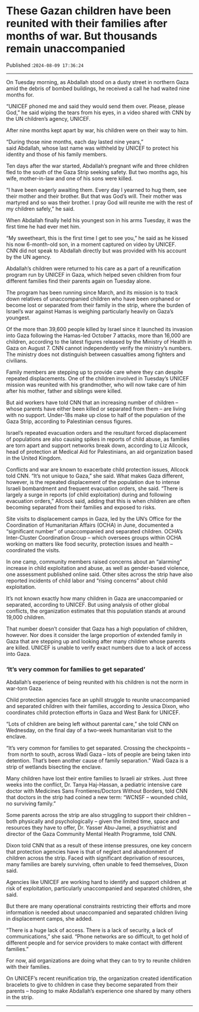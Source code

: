 # These Gazan children have been reunited with their families after months of war. But thousands remain unaccompanied

Published :`2024-08-09 17:36:24`

---

On Tuesday morning, as Abdallah stood on a dusty street in northern Gaza amid the debris of bombed buildings, he received a call he had waited nine months for.

“UNICEF phoned me and said they would send them over. Please, please God,” he said wiping the tears from his eyes, in a video shared with CNN by the UN children’s agency, UNICEF.

After nine months kept apart by war, his children were on their way to him.

“During those nine months, each day lasted nine years,” said Abdallah, whose last name was withheld by UNICEF to protect his identity and those of his family members.

Ten days after the war started, Abdallah’s pregnant wife and three children fled to the south of the Gaza Strip seeking safety. But two months ago, his wife, mother-in-law and one of his sons were killed.

“I have been eagerly awaiting them. Every day I yearned to hug them, see their mother and their brother. But that was God’s will. Their mother was martyred and so was their brother. I pray God will reunite me with the rest of my children safely,” he said.

When Abdallah finally held his youngest son in his arms Tuesday, it was the first time he had ever met him.

“My sweetheart, this is the first time I get to see you,” he said as he kissed his now 6-month-old son, in a moment captured on video by UNICEF. CNN did not speak to Abdallah directly but was provided with his account by the UN agency.

Abdallah’s children were returned to his care as a part of a reunification program run by UNICEF in Gaza, which helped seven children from four different families find their parents again on Tuesday alone.

The program has been running since March, and its mission is to track down relatives of unaccompanied children who have been orphaned or become lost or separated from their family in the strip, where the burden of Israel’s war against Hamas is weighing particularly heavily on Gaza’s youngest.

Of the more than 39,600 people killed by Israel since it launched its invasion into Gaza following the Hamas-led October 7 attacks, more than 16,000 are children, according to the latest figures released by the Ministry of Health in Gaza on August 7. CNN cannot independently verify the ministry’s numbers. The ministry does not distinguish between casualties among fighters and civilians.

Family members are stepping up to provide care where they can despite repeated displacements. One of the children involved in Tuesday’s UNICEF mission was reunited with his grandmother, who will now take care of him after his mother, father and siblings were killed.

But aid workers have told CNN that an increasing number of children – whose parents have either been killed or separated from them – are living with no support. Under-18s make up close to half of the population of the Gaza Strip, according to Palestinian census figures.

Israel’s repeated evacuation orders and the resultant forced displacement of populations are also causing spikes in reports of child abuse, as families are torn apart and support networks break down, according to Liz Allcock, head of protection at Medical Aid for Palestinians, an aid organization based in the United Kingdom.

Conflicts and war are known to exacerbate child protection issues, Allcock told CNN. “It’s not unique to Gaza,” she said. What makes Gaza different, however, is the repeated displacement of the population due to intense Israeli bombardment and frequent evacuation orders, she said. “There is largely a surge in reports (of child exploitation) during and following evacuation orders,” Allcock said, adding that this is when children are often becoming separated from their families and exposed to risks.

Site visits to displacement camps in Gaza, led by the UN’s Office for the Coordination of Humanitarian Affairs (OCHA) in June, documented a “significant number” of unaccompanied and separated children. OCHA’s Inter-Cluster Coordination Group – which oversees groups within OCHA working on matters like food security, protection issues and health – coordinated the visits.

In one camp, community members raised concerns about an “alarming” increase in child exploitation and abuse, as well as gender-based violence, one assessment published online said. Other sites across the strip have also reported incidents of child labor and “rising concerns” about child exploitation.

It’s not known exactly how many children in Gaza are unaccompanied or separated, according to UNICEF. But using analysis of other global conflicts, the organization estimates that this population stands at around 19,000 children.

That number doesn’t consider that Gaza has a high population of children, however. Nor does it consider the large proportion of extended family in Gaza that are stepping up and looking after many children whose parents are killed. UNICEF is unable to verify exact numbers due to a lack of access into Gaza.

### ‘It’s very common for families to get separated’

Abdallah’s experience of being reunited with his children is not the norm in war-torn Gaza.

Child protection agencies face an uphill struggle to reunite unaccompanied and separated children with their families, according to Jessica Dixon, who coordinates child protection efforts in Gaza and West Bank for UNICEF.

“Lots of children are being left without parental care,” she told CNN on Wednesday, on the final day of a two-week humanitarian visit to the enclave.

“It’s very common for families to get separated. Crossing the checkpoints – from north to south, across Wadi Gaza – lots of people are being taken into detention. That’s been another cause of family separation.” Wadi Gaza is a strip of wetlands bisecting the enclave.

Many children have lost their entire families to Israeli air strikes. Just three weeks into the conflict, Dr. Tanya Haj-Hassan, a pediatric intensive care doctor with Medicines Sans Frontieres/Doctors Without Borders, told CNN that doctors in the strip had coined a new term: “WCNSF – wounded child, no surviving family.”

Some parents across the strip are also struggling to support their children – both physically and psychologically – given the limited time, space and resources they have to offer, Dr. Yasser Abu-Jamei, a psychiatrist and director of the Gaza Community Mental Health Programme, told CNN.

Dixon told CNN that as a result of these intense pressures, one key concern that protection agencies have is that of neglect and abandonment of children across the strip. Faced with significant deprivation of resources, many families are barely surviving, often unable to feed themselves, Dixon said.

Agencies like UNICEF are working hard to identify and support children at risk of exploitation, particularly unaccompanied and separated children, she said.

But there are many operational constraints restricting their efforts and more information is needed about unaccompanied and separated children living in displacement camps, she added.

“There is a huge lack of access. There is a lack of security, a lack of communications,” she said. “Phone networks are so difficult, to get hold of different people and for service providers to make contact with different families.”

For now, aid organizations are doing what they can to try to reunite children with their families.

On UNICEF’s recent reunification trip, the organization created identification bracelets to give to children in case they become separated from their parents – hoping to make Abdallah’s experience one shared by many others in the strip.

---

